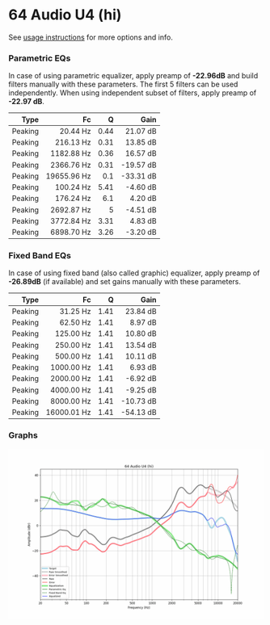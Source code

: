 # 64 Audio U4 (hi)
See [usage instructions](https://github.com/jaakkopasanen/AutoEq#usage) for more options and info.

### Parametric EQs
In case of using parametric equalizer, apply preamp of **-22.96dB** and build filters manually
with these parameters. The first 5 filters can be used independently.
When using independent subset of filters, apply preamp of **-22.97 dB**.

| Type    | Fc          |    Q | Gain      |
|--------:|------------:|-----:|----------:|
| Peaking | 20.44 Hz    | 0.44 | 21.07 dB  |
| Peaking | 216.13 Hz   | 0.31 | 13.85 dB  |
| Peaking | 1182.88 Hz  | 0.36 | 16.57 dB  |
| Peaking | 2366.76 Hz  | 0.31 | -19.57 dB |
| Peaking | 19655.96 Hz | 0.1  | -33.31 dB |
| Peaking | 100.24 Hz   | 5.41 | -4.60 dB  |
| Peaking | 176.24 Hz   | 6.1  | 4.20 dB   |
| Peaking | 2692.87 Hz  | 5    | -4.51 dB  |
| Peaking | 3772.84 Hz  | 3.31 | 4.83 dB   |
| Peaking | 6898.70 Hz  | 3.26 | -3.20 dB  |

### Fixed Band EQs
In case of using fixed band (also called graphic) equalizer, apply preamp of **-26.89dB**
(if available) and set gains manually with these parameters.

| Type    | Fc          |    Q | Gain      |
|--------:|------------:|-----:|----------:|
| Peaking | 31.25 Hz    | 1.41 | 23.84 dB  |
| Peaking | 62.50 Hz    | 1.41 | 8.97 dB   |
| Peaking | 125.00 Hz   | 1.41 | 10.80 dB  |
| Peaking | 250.00 Hz   | 1.41 | 13.54 dB  |
| Peaking | 500.00 Hz   | 1.41 | 10.11 dB  |
| Peaking | 1000.00 Hz  | 1.41 | 6.93 dB   |
| Peaking | 2000.00 Hz  | 1.41 | -6.92 dB  |
| Peaking | 4000.00 Hz  | 1.41 | -9.25 dB  |
| Peaking | 8000.00 Hz  | 1.41 | -10.73 dB |
| Peaking | 16000.01 Hz | 1.41 | -54.13 dB |

### Graphs
![](./64%20Audio%20U4%20(hi).png)